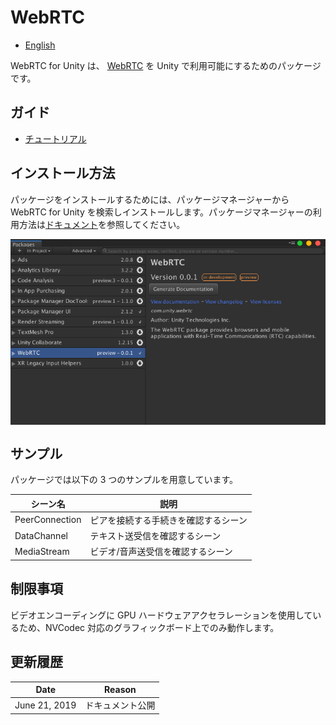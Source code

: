 # WebRTC

- [English](../index.md)

WebRTC for Unity は、 [WebRTC](https://webrtc.org) を Unity で利用可能にするためのパッケージです。

## ガイド

* [チュートリアル](tutorial.md)

## インストール方法
パッケージをインストールするためには、パッケージマネージャーから WebRTC for Unity を検索しインストールします。パッケージマネージャーの利用方法は[ドキュメント](https://docs.unity3d.com/Packages/com.unity.package-manager-ui@latest/index.html)を参照してください。

<img src="../images/webrtc_package_manager.png" width=600 align=center>

## サンプル
パッケージでは以下の 3 つのサンプルを用意しています。

| シーン名       | 説明                                 |
| -------------- | ------------------------------------ |
| PeerConnection | ピアを接続する手続きを確認するシーン |
| DataChannel    | テキスト送受信を確認するシーン       |
| MediaStream    | ビデオ/音声送受信を確認するシーン    |

## 制限事項

ビデオエンコーディングに GPU ハードウェアアクセラレーションを使用しているため、NVCodec 対応のグラフィックボード上でのみ動作します。

## 更新履歴

|Date|Reason|
|---|---|
|June 21, 2019|ドキュメント公開|
